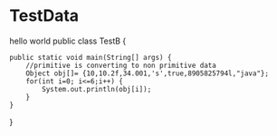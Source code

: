 # TestData
hello world 
public class TestB {

	public static void main(String[] args) {
		//primitive is converting to non primitive data
		Object obj[]= {10,10.2f,34.001,'s',true,8905825794l,"java"};
		for(int i=0; i<=6;i++) {
			System.out.println(obj[i]);
		}
	}

}

